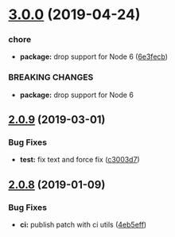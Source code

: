 # [3.0.0](https://github.com/shokmaster/ember-simple-auth-loopback-3/compare/v2.0.9...v3.0.0) (2019-04-24)


### chore

* **package:** drop support for Node 6 ([6e3fecb](https://github.com/shokmaster/ember-simple-auth-loopback-3/commit/6e3fecb))


### BREAKING CHANGES

* **package:** drop support for Node 6

## [2.0.9](https://github.com/shokmaster/ember-simple-auth-loopback-3/compare/v2.0.8...v2.0.9) (2019-03-01)


### Bug Fixes

* **test:** fix text and force fix ([c3003d7](https://github.com/shokmaster/ember-simple-auth-loopback-3/commit/c3003d7))

## [2.0.8](https://github.com/shokmaster/ember-simple-auth-loopback-3/compare/v2.0.7...v2.0.8) (2019-01-09)


### Bug Fixes

* **ci:** publish patch with ci utils ([4eb5eff](https://github.com/shokmaster/ember-simple-auth-loopback-3/commit/4eb5eff))
